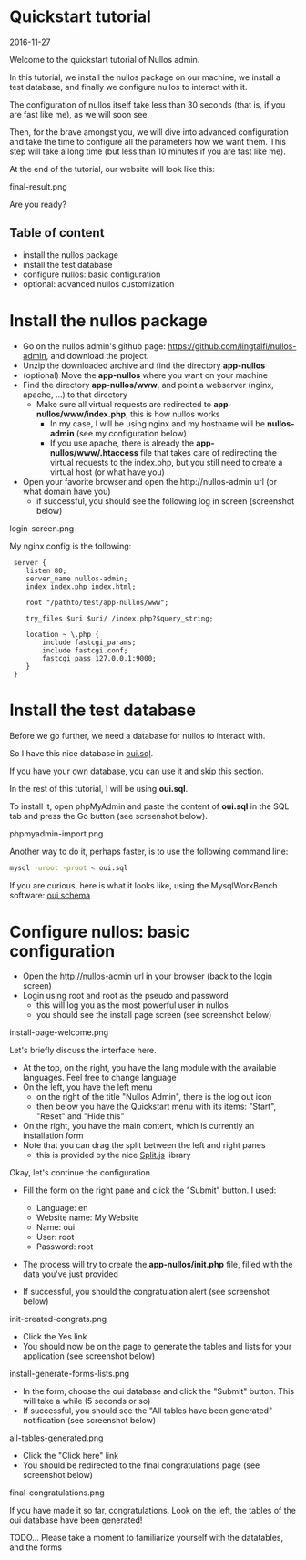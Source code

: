 Quickstart tutorial
=======================
2016-11-27


Welcome to the quickstart tutorial of Nullos admin.

In this tutorial, we install the nullos package on our machine, we install a test database, and finally we configure 
nullos to interact with it.

The configuration of nullos itself take less than 30 seconds (that is, if you are fast like me), as we will soon see.

Then, for the brave amongst you, we will dive into advanced configuration and take the time to configure all the parameters
how we want them. This step will take a long time (but less than 10 minutes if you are fast like me).

At the end of the tutorial, our website will look like this:


final-result.png



Are you ready?


Table of content
----------------------
- install the nullos package
- install the test database
- configure nullos: basic configuration
- optional: advanced nullos customization





Install the nullos package
=============================


- Go on the nullos admin's github page: https://github.com/lingtalfi/nullos-admin, and download the project.
- Unzip the downloaded archive and find the directory **app-nullos**
- (optional) Move the **app-nullos** where you want on your machine 
- Find the directory **app-nullos/www**, and point a webserver (nginx, apache, ...) to that directory
    - Make sure all virtual requests are redirected to **app-nullos/www/index.php**, this is how nullos works
        - In my case, I will be using nginx and my hostname will be **nullos-admin** (see my configuration below)
        - If you use apache, there is already the **app-nullos/www/.htaccess** file that takes care of redirecting the virtual requests to the index.php, but you still need to create a virtual host (or what have you)
- Open your favorite browser and open the http://nullos-admin url (or what domain have you)
     - if successful, you should see the following log in screen (screenshot below)
     
     
login-screen.png     


My nginx config is the following:

```nginx
 server {
    listen 80; 
    server_name nullos-admin;
	index index.php index.html;

    root "/pathto/test/app-nullos/www";

    try_files $uri $uri/ /index.php?$query_string;
    
	location ~ \.php {
	    include fastcgi_params;
	    include fastcgi.conf;
	    fastcgi_pass 127.0.0.1:9000;
	}
 }

```




Install the test database
============================

Before we go further, we need a database for nullos to interact with.

So I have this nice database in [oui.sql](https://github.com/lingtalfi/nullos-admin/tree/master/doc/quickstart-tutorial/assets/oui.sql).

If you have your own database, you can use it and skip this section.

In the rest of this tutorial, I will be using **oui.sql**.

To install it, open phpMyAdmin and paste the content of **oui.sql** in the SQL tab and press the Go button (see screenshot below).

phpmyadmin-import.png


Another way to do it, perhaps faster, is to use the following command line:

```bash
mysql -uroot -proot < oui.sql
```

If you are curious, here is what it looks like, using the MysqlWorkBench software: [oui schema](https://github.com/lingtalfi/nullos-admin/tree/master/doc/quickstart-tutorial/assets/db.png)




Configure nullos: basic configuration
==========================================


- Open the [http://nullos-admin](http://nullos-admin) url in your browser (back to the login screen)
- Login using root and root as the pseudo and password
    - this will log you as the most powerful user in nullos
    - you should see the install page screen (see screenshot below)
  

install-page-welcome.png


Let's briefly discuss the interface here.

- At the top, on the right, you have the lang module with the available languages. Feel free to change language
- On the left, you have the left menu  
    - on the right of the title "Nullos Admin", there is the log out icon
    - then below you have the Quickstart menu with its items: "Start", "Reset" and "Hide this"
- On the right, you have the main content, which is currently an installation form
- Note that you can drag the split between the left and right panes
    - this is provided by the nice [Split.js](https://github.com/nathancahill/Split.js) library 
    
    
    
Okay, let's continue the configuration.
    
- Fill the form on the right pane and click the "Submit" button. I used:
    - Language: en
    - Website name: My Website
    - Name: oui
    - User: root
    - Password: root
    
- The process will try to create the **app-nullos/init.php** file, filled with the data you've just provided    
- If successful, you should the congratulation alert (see screenshot below)
    
init-created-congrats.png


- Click the Yes link
- You should now be on the page to generate the tables and lists for your application (see screenshot below)



install-generate-forms-lists.png
    
    
- In the form, choose the oui database and click the "Submit" button. This will take a while (5 seconds or so)
- If successful, you should see the "All tables have been generated" notification (see screenshot below)
 
all-tables-generated.png 


- Click the "Click here" link
- You should be redirected to the final congratulations page (see screenshot below)


final-congratulations.png



If you have made it so far, congratulations. Look on the left, the tables of the oui database have been generated!


TODO...
Please take a moment to familiarize yourself with the datatables, and the forms

    
    